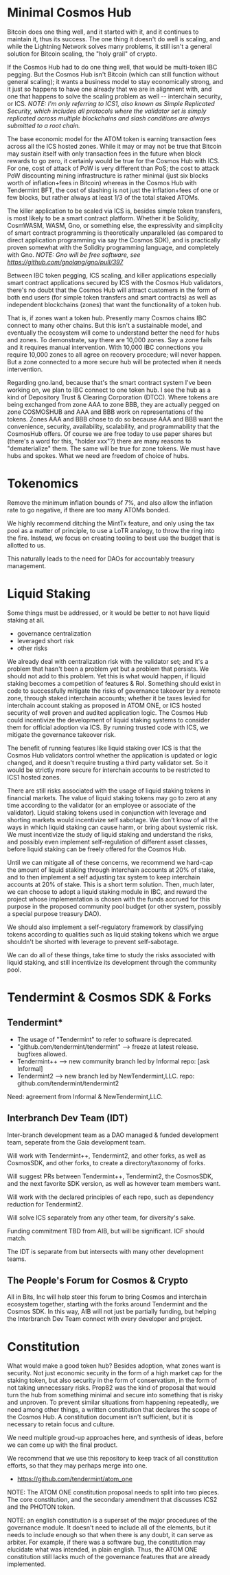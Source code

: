 # Minimal Cosmos Hub

Bitcoin does one thing well, and it started with it, and it continues to
maintain it, thus its success.  The one thing it doesn't do well is scaling,
and while the Lightning Network solves many problems, it still isn't a general
solution for Bitcoin scaling, the "holy grail" of crypto.

If the Cosmos Hub had to do one thing well, that would be multi-token IBC
pegging. But the Cosmos Hub isn't Bitcoin (which can still function without
general scaling); it wants a business model to stay economically strong, and it
just so happens to have one already that we are in alignment with, and one that
happens to solve the scaling problem as well -- interchain security, or ICS.
_NOTE: I'm only referring to ICS1, also known as Simple Replicated Security,
which includes all protocols where the validator set is simply replicated
across multiple blockchains and slash conditions are always submitted to a root
chain._

The base economic model for the ATOM token is earning transaction fees across
all the ICS hosted zones. While it may or may not be true that Bitcoin may
sustain itself with only transaction fees in the future when block rewards to
go zero, it certainly would be true for the Cosmos Hub with ICS. For one, cost
of attack of PoW is very different than PoS; the cost to attack PoW discounting
mining infrastructure is rather minimal (just six blocks worth of
inflation+fees in Bitcoin) whereas in the Cosmos Hub with Tendermint BFT, the
cost of slashing is not just the inflation+fees of one or few blocks, but
rather always at least 1/3 of the total staked ATOMs.

The killer application to be scaled via ICS is, besides simple token transfers,
is most likely to be a smart contract platform. Whether it be Solidity,
CosmWASM, WASM, Gno, or something else, the expressivity and simplicity of
smart contract programming is theoretically unparalleled (as compared to direct
application programming via say the Cosmos SDK), and is practically proven
somewhat with the Solidity programming language, and completely with Gno.
_NOTE: Gno will be free software, see https://github.com/gnolang/gno/pull/397_

Between IBC token pegging, ICS scaling, and killer applications especially
smart contract applications secured by ICS with the Cosmos Hub validators,
there's no doubt that the Cosmos Hub will attract customers in the form of both
end users (for simple token transfers and smart contracts) as well as
independent blockchains (zones) that want the functionality of a token hub.

That is, if zones want a token hub. Presently many Cosmos chains IBC connect to
many other chains. But this isn't a sustainable model, and eventually the
ecosystem will come to understand better the need for hubs and zones. To
demonstrate, say there are 10,000 zones. Say a zone fails and it requires
manual intervention. With 10,000 IBC connections you require 10,000 zones to
all agree on recovery procedure; will never happen. But a zone connected to a
more secure hub will be protected when it needs intervention.

Regarding gno.land, because that's the smart contract system I've been working
on, we plan to IBC connect to one token hub. I see the hub as a kind of
Depository Trust & Clearing Corporation (DTCC). Where tokens are being
exchanged from zone AAA to zone BBB, they are actually pegged on zone COSMOSHUB
and AAA and BBB work on representations of the tokens. Zones AAA and BBB chose
to do so because AAA and BBB want the convenience, security, availability,
scalability, and programmability that the CosmosHub offers. Of course we are
free today to use paper shares but (there's a word for this, "holder xxx"?)
there are many reasons to "dematerialize" them. The same will be true for zone
tokens. We must have hubs and spokes. What we need are freedom of choice of
hubs.


# Tokenomics

Remove the minimum inflation bounds of 7%, and also allow the inflation rate to
go negative, if there are too many ATOMs bonded.

We highly recommend ditching the MintTx feature, and only using the tax pool as
a matter of principle, to use a LoTR analogy, to throw the ring into the fire.
Instead, we focus on creating tooling to best use the budget that is allotted
to us.

This naturally leads to the need for DAOs for accountably treasury management.


# Liquid Staking

Some things must be addressed, or it would be better to not have liquid staking at all.

* governance centralization
* leveraged short risk
* other risks 

We already deal with centralization risk with the validator set; and it's a
problem that hasn't been a problem yet but a problem that persists. We should
not add to this problem. Yet this is what would happen, if liquid staking
becomes a competition of features & RoI. Something should exist in code to
successfully mitigate the risks of governance takeover by a remote zone,
through staked interchain accounts; whether it be taxes levied for interchain
account staking as proposed in ATOM ONE, or ICS hosted security of well proven
and audited application logic. The Cosmos Hub could incentivize the development
of liquid staking systems to consider them for official adoption via ICS. By
running trusted code with ICS, we mitigate the governance takeover risk.

The benefit of running features like liquid staking over ICS is that the Cosmos
Hub validators control whether the application is updated or logic changed, and
it doesn't require trusting a third party validator set. So it would be
strictly more secure for interchain accounts to be restricted to ICS1 hosted
zones.

There are still risks associated with the usage of liquid staking tokens in
financial markets. The value of liquid staking tokens may go to zero at any
time according to the validator (or an employee or associate of the validator).
Liquid staking tokens used in conjunction with leverage and shorting markets
would incentivize self sabotage. We don't know of all the ways in which liquid
staking can cause harm, or bring about systemic risk. We must incentivize the
study of liquid staking and understand the risks, and possibly even implement
self-regulation of different asset classes, before liquid staking can be freely
offered for the Cosmos Hub.

Until we can mitigate all of these concerns, we recommend we hard-cap the amount
of liquid staking through interchain accounts at 20% of stake, and to then
implement a self adjusting tax system to keep interchain accounts at 20% of
stake. This is a short term solution. Then, much later, we can choose to adopt
a liquid staking module in IBC, and reward the project whose implementation is
chosen with the funds accrued for this purpose in the proposed community pool
budget (or other system, possibly a special purpose treasury DAO).

We should also implement a self-regulatory framework by classifying tokens
according to qualities such as liquid staking tokens which we argue shouldn't be
shorted with leverage to prevent self-sabotage.

We can do all of these things, take time to study the risks associated with
liquid staking, and still incentivize its development through the community
pool.


# Tendermint & Cosmos SDK & Forks

## Tendermint*

* The usage of "Tendermint" to refer to software is deprecated.
* "github.com/tendermint/tendermint" --> freeze at latest release. bugfixes allowed.
* Tendermint++ --> new community branch led by Informal repo: [ask Informal]
* Tendermint2 --> new branch led by NewTendermint,LLC. repo: github.com/tendermint/tendermint2

Need: agreement from Informal & NewTendermint,LLC.

## Interbranch Dev Team (IDT)

Inter-branch development team as a DAO managed & funded development team,
seperate from the Gaia development team.

Will work with Tendermint++, Tendermint2, and other forks, as well as
CosmosSDK, and other forks, to create a directory/taxonomy of forks.

Will suggest PRs between Tendermint++, Tendermint2, the CosmosSDK, and the next
favorite SDK version, as well as however team members want.

Will work with the declared principles of each repo, such as dependency
reduction for Tendermint2.

Will solve ICS separately from any other team, for diversity's sake.

Funding commitment TBD from AIB, but will be significant. ICF should match.

The IDT is separate from but intersects with many other development teams.

## The People's Forum for Cosmos & Crypto

All in Bits, Inc will help steer this forum to bring Cosmos and interchain
ecosystem together, starting with the forks around Tendermint and the Cosmos
SDK. In this way, AIB will not just be partially funding, but helping the
Interbranch Dev Team connect with every developer and project.


# Constitution

What would make a good token hub? Besides adoption, what zones want is
security. Not just economic security in the form of a high market cap for the
staking token, but also security in the form of conservatism, in the form of
not taking unnecessary risks. Prop82 was the kind of proposal that would turn
the hub from something minimal and secure into something that is risky and
unproven. To prevent similar situations from happening repeatedly, we need
among other things, a written constitution that declares the scope of the
Cosmos Hub. A constitution document isn't sufficient, but it is necessary to
retain focus and culture.

We need multiple groud-up approaches here, and synthesis of ideas, before we
can come up with the final product. 

We recommend that we use this repository to keep track of all constitution
efforts, so that they may perhaps merge into one.

 * https://github.com/tendermint/atom_one

NOTE: The ATOM ONE constitution proposal needs to split into two pieces. The
core constitution, and the secondary amendment that discusses ICS2 and the
PHOTON token. 

NOTE: an english constitution is a superset of the major procedures of
the governance module. It doesn't need to include all of the elements, but it
needs to include enough so that when there is any doubt, it can serve as
arbiter. For example, if there was a software bug, the constitution may
elucidate what was intended, in plain english. Thus, the ATOM ONE constitution
still lacks much of the governance features that are already implemented.
